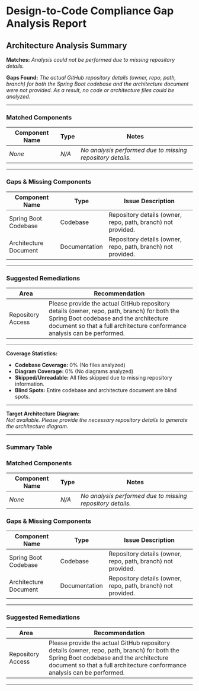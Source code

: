 # Design-to-Code Compliance Gap Analysis Report

## Architecture Analysis Summary

**Matches:** _Analysis could not be performed due to missing repository details._

**Gaps Found:** _The actual GitHub repository details (owner, repo, path, branch) for both the Spring Boot codebase and the architecture document were not provided. As a result, no code or architecture files could be analyzed._

---

### Matched Components

| Component Name | Type | Notes |
|----------------|------|-------|
| _None_ | _N/A_ | _No analysis performed due to missing repository details._ |

---

### Gaps & Missing Components

| Component Name | Type | Issue Description |
|----------------|------|-------------------|
| Spring Boot Codebase | Codebase | Repository details (owner, repo, path, branch) not provided. |
| Architecture Document | Documentation | Repository details (owner, repo, path, branch) not provided. |

---

### Suggested Remediations

| Area | Recommendation |
|------|----------------|
| Repository Access | Please provide the actual GitHub repository details (owner, repo, path, branch) for both the Spring Boot codebase and the architecture document so that a full architecture conformance analysis can be performed. |

---

**Coverage Statistics:**  
- **Codebase Coverage:** 0% (No files analyzed)  
- **Diagram Coverage:** 0% (No diagrams analyzed)  
- **Skipped/Unreadable:** All files skipped due to missing repository information.  
- **Blind Spots:** Entire codebase and architecture document are blind spots.

---

**Target Architecture Diagram:**  
_Not available. Please provide the necessary repository details to generate the architecture diagram._

---

### Summary Table

### Matched Components

| Component Name | Type | Notes |
|----------------|------|-------|
| _None_ | _N/A_ | _No analysis performed due to missing repository details._ |

### Gaps & Missing Components

| Component Name | Type | Issue Description |
|----------------|------|-------------------|
| Spring Boot Codebase | Codebase | Repository details (owner, repo, path, branch) not provided. |
| Architecture Document | Documentation | Repository details (owner, repo, path, branch) not provided. |

---

### Suggested Remediations

| Area | Recommendation |
|------|----------------|
| Repository Access | Please provide the actual GitHub repository details (owner, repo, path, branch) for both the Spring Boot codebase and the architecture document so that a full architecture conformance analysis can be performed. |

---
